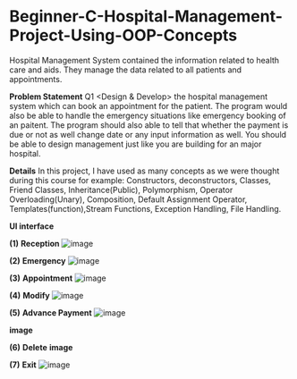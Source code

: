 # Beginner-C-Hospital-Management-Project-Using-OOP-Concepts

Hospital Management System contained the information related to health care and aids. They manage the data related to all patients and appointments.

**Problem Statement**
Q1 <Design & Develop> the hospital management system which can book an appointment for the patient. The program would also be able to handle the emergency situations like emergency booking of an paitent. The program should also able to tell that whether the payment is due or not as well change date or any input information as well. You should be able to design management just like you are building for an major hospital.

**Details**
In this project, I have used as many concepts as we were thought during this course for example: Constructors, deconstructors, Classes, Friend Classes, Inheritance(Public), Polymorphism, Operator Overloading(Unary), Composition, Default Assignment Operator, Templates(function),Stream Functions, Exception Handling, File Handling.

**UI interface**

**(1)** **Reception**
![image](https://github.com/user-attachments/assets/8a643131-3dcf-4e2c-8fa9-2572c9b8db3d)


**(2)** **Emergency**
![image](https://github.com/user-attachments/assets/3f9a4e86-3960-42e9-86f8-ed974967e413)


**(3)** **Appointment**
![image](https://github.com/user-attachments/assets/abaca02d-38a1-4d45-a2e5-ac8acca6310c)


**(4)** **Modify**
![image](https://github.com/user-attachments/assets/e8f7560d-2296-4f12-a1e4-a4a121cf8ad4)


**(5)** **Advance Payment**
![image](https://github.com/user-attachments/assets/fa192a5f-6d53-49c6-aa5a-371016a26a31)


**image**

**(6)** **Delete**
**image**

**(7)** **Exit**
![image](https://github.com/user-attachments/assets/e02c9c78-c1b8-4167-adf9-9aa6278217a2)


